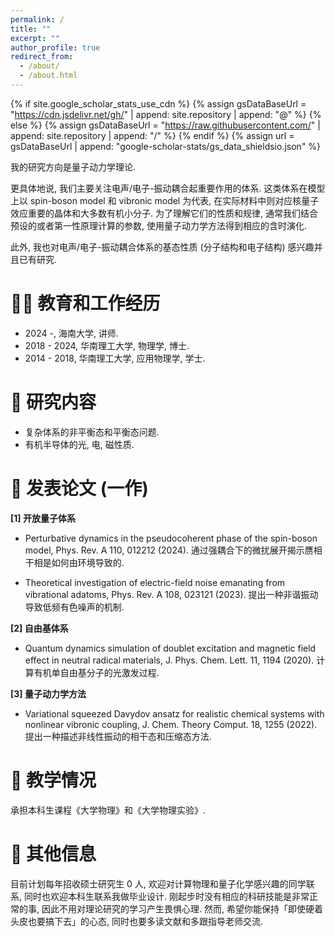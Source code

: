 ```yaml
---
permalink: /
title: ""
excerpt: ""
author_profile: true
redirect_from: 
  - /about/
  - /about.html
---
```


{% if site.google_scholar_stats_use_cdn %}
{% assign gsDataBaseUrl = "https://cdn.jsdelivr.net/gh/" | append: site.repository | append: "@" %}
{% else %}
{% assign gsDataBaseUrl = "https://raw.githubusercontent.com/" | append: site.repository | append: "/" %}
{% endif %}
{% assign url = gsDataBaseUrl | append: "google-scholar-stats/gs_data_shieldsio.json" %}

<span class='anchor' id='about-me'></span>

我的研究方向是量子动力学理论.

更具体地说, 我们主要关注电声/电子-振动耦合起重要作用的体系. 这类体系在模型上以 spin-boson model 和 vibronic model 为代表, 在实际材料中则对应核量子效应重要的晶体和大多数有机小分子. 为了理解它们的性质和规律, 通常我们结合预设的或者第一性原理计算的参数, 使用量子动力学方法得到相应的含时演化.

此外, 我也对电声/电子-振动耦合体系的基态性质 (分子结构和电子结构) 感兴趣并且已有研究.

<span class='anchor' id='education-employment'></span>

# 🧑‍🏫 教育和工作经历
- 2024 -, 海南大学, 讲师. 
- 2018 - 2024, 华南理工大学, 物理学, 博士.
- 2014 - 2018, 华南理工大学, 应用物理学, 学士.

<span class='anchor' id='research-areas'></span>

# 🧭 研究内容
- 复杂体系的非平衡态和平衡态问题. 
- 有机半导体的光, 电, 磁性质.

<span class='anchor' id='publications'></span>

# 📝 发表论文 (一作)

**[1] 开放量子体系**

- Perturbative dynamics in the pseudocoherent phase of the spin-boson model, Phys. Rev. A 110, 012212 (2024). 通过强耦合下的微扰展开揭示赝相干相是如何由环境导致的.

- Theoretical investigation of electric-field noise emanating from vibrational adatoms, Phys. Rev. A 108, 023121 (2023). 提出一种非谐振动导致低频有色噪声的机制.

**[2] 自由基体系**

- Quantum dynamics simulation of doublet excitation and magnetic field effect in neutral radical materials, J. Phys. Chem. Lett. 11, 1194 (2020). 计算有机单自由基分子的光激发过程.

**[3] 量子动力学方法**

- Variational squeezed Davydov ansatz for realistic chemical systems with nonlinear vibronic coupling, J. Chem. Theory Comput. 18, 1255 (2022). 提出一种描述非线性振动的相干态和压缩态方法.

<span class='anchor' id='lectures'></span>

# 📖 教学情况
承担本科生课程《大学物理》和《大学物理实验》.

<span class='anchor' id='others'></span>

# 👏 其他信息
目前计划每年招收硕士研究生 0 人, 欢迎对计算物理和量子化学感兴趣的同学联系, 同时也欢迎本科生联系我做毕业设计. 刚起步时没有相应的科研技能是非常正常的事, 因此不用对理论研究的学习产生畏惧心理. 然而, 希望你能保持「即使硬着头皮也要搞下去」的心态, 同时也要多读文献和多跟指导老师交流.
